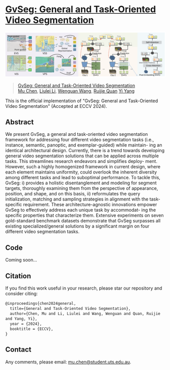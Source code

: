# [GvSeg: General and Task-Oriented Video Segmentation](https://www.arxiv.org/abs/2407.06540)

![](fig/fig3.png)

>[GvSeg: General and Task-Oriented Video Segmentation](https://www.arxiv.org/abs/2407.06540) <br>
>[Mu Chen](https://scholar.google.com/citations?user=eyBlZUUAAAAJ&hl=zh-CN), [Liulei Li](https://scholar.google.com/citations?user=eCrBWngAAAAJ&hl=en), [Wenguan Wang](https://sites.google.com/view/wenguanwang), [Ruijie Quan](https://scholar.google.com/citations?user=WKLRPsAAAAAJ&hl=en) [Yi Yang](https://scholar.google.com/citations?hl=zh-CN&user=RMSuNFwAAAAJ&view_op=list_works)
>

This is the official implementation of "GvSeg: General and Task-Oriented Video Segmentation" (Accepted at ECCV 2024).

## Abstract
We present GvSeg, a general and task-oriented video segmentation framework for addressing four different video segmentation tasks (i.e., instance, semantic, panoptic, and exemplar-guided) while maintain- ing an identical architectural design. Currently, there is a trend towards developing general video segmentation solutions that can be applied across multiple tasks. This streamlines research endeavors and simplifies deploy- ment. However, such a highly homogenized framework in current design, where each element maintains uniformity, could overlook the inherent diversity among different tasks and lead to suboptimal performance. To tackle this, GvSeg: i) provides a holistic disentanglement and modeling for segment targets, thoroughly examining them from the perspective of appearance, position, and shape, and on this basis, ii) reformulates the query initialization, matching and sampling strategies in alignment with the task-specific requirement. These architecture-agnostic innovations empower GvSeg to effectively address each unique task by accommodat- ing the specific properties that characterize them. Extensive experiments on seven gold-standard benchmark datasets demonstrate that GvSeg surpasses all existing specialized/general solutions by a significant margin on four different video segmentation tasks. 

## Code

Coming soon...

## Citation

If you find this work useful in your research, please star our repository and consider citing:

```
@inproceedings{chen2024general,
  title={General and Task-Oriented Video Segmentation},
  author={Chen, Mu and Li, Liulei and Wang, Wenguan and Quan, Ruijie and Yang, Yi},
  year = {2024},
  booktitle = {ECCV},
}
```
## Contact

Any comments, please email: mu.chen@student.uts.edu.au.
